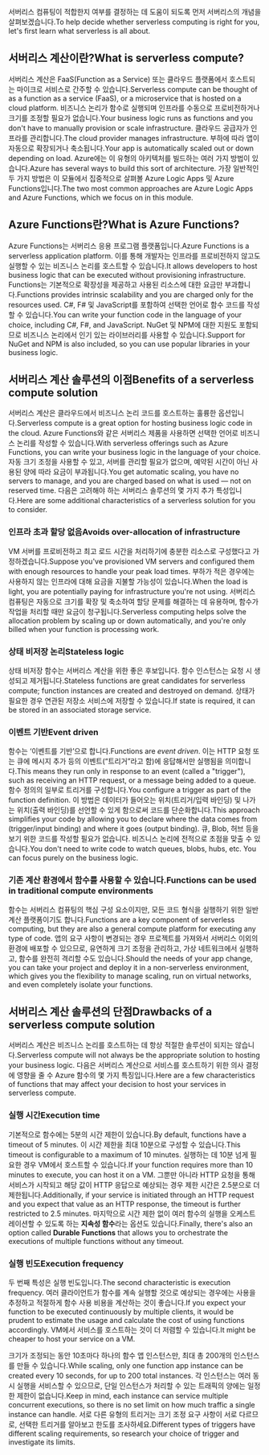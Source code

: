 <span data-ttu-id="acabe-101">서버리스 컴퓨팅이 적합한지 여부를 결정하는 데 도움이 되도록 먼저 서버리스의 개념을 살펴보겠습니다.</span><span class="sxs-lookup"><span data-stu-id="acabe-101">To help decide whether serverless computing is right for you, let's first learn what serverless is all about.</span></span>

## <a name="what-is-serverless-compute"></a><span data-ttu-id="acabe-102">서버리스 계산이란?</span><span class="sxs-lookup"><span data-stu-id="acabe-102">What is serverless compute?</span></span>

<span data-ttu-id="acabe-103">서버리스 계산은 FaaS(Function as a Service) 또는 클라우드 플랫폼에서 호스트되는 마이크로 서비스로 간주할 수 있습니다.</span><span class="sxs-lookup"><span data-stu-id="acabe-103">Serverless compute can be thought of as a function as a service (FaaS), or a microservice that is hosted on a cloud platform.</span></span> <span data-ttu-id="acabe-104">비즈니스 논리가 함수로 실행되며 인프라를 수동으로 프로비전하거나 크기를 조정할 필요가 없습니다.</span><span class="sxs-lookup"><span data-stu-id="acabe-104">Your business logic runs as functions and you don't have to manually provision or scale infrastructure.</span></span> <span data-ttu-id="acabe-105">클라우드 공급자가 인프라를 관리합니다.</span><span class="sxs-lookup"><span data-stu-id="acabe-105">The cloud provider manages infrastructure.</span></span> <span data-ttu-id="acabe-106">부하에 따라 앱이 자동으로 확장되거나 축소됩니다.</span><span class="sxs-lookup"><span data-stu-id="acabe-106">Your app is automatically scaled out or down depending on load.</span></span> <span data-ttu-id="acabe-107">Azure에는 이 유형의 아키텍처를 빌드하는 여러 가지 방법이 있습니다.</span><span class="sxs-lookup"><span data-stu-id="acabe-107">Azure has several ways to build this sort of architecture.</span></span> <span data-ttu-id="acabe-108">가장 일반적인 두 가지 방법은 이 모듈에서 집중적으로 살펴볼 Azure Logic Apps 및 Azure Functions입니다.</span><span class="sxs-lookup"><span data-stu-id="acabe-108">The two most common approaches are Azure Logic Apps and Azure Functions, which we focus on in this module.</span></span>

## <a name="what-is-azure-functions"></a><span data-ttu-id="acabe-109">Azure Functions란?</span><span class="sxs-lookup"><span data-stu-id="acabe-109">What is Azure Functions?</span></span>

<span data-ttu-id="acabe-110">Azure Functions는 서버리스 응용 프로그램 플랫폼입니다.</span><span class="sxs-lookup"><span data-stu-id="acabe-110">Azure Functions is a serverless application platform.</span></span> <span data-ttu-id="acabe-111">이를 통해 개발자는 인프라를 프로비전하지 않고도 실행할 수 있는 비즈니스 논리를 호스트할 수 있습니다.</span><span class="sxs-lookup"><span data-stu-id="acabe-111">It allows developers to host business logic that can be executed without provisioning infrastructure.</span></span> <span data-ttu-id="acabe-112">Functions는 기본적으로 확장성을 제공하고 사용된 리소스에 대한 요금만 부과합니다.</span><span class="sxs-lookup"><span data-stu-id="acabe-112">Functions provides intrinsic scalability and you are charged only for the resources used.</span></span> <span data-ttu-id="acabe-113">C#, F# 및 JavaScript를 포함하여 선택한 언어로 함수 코드를 작성할 수 있습니다.</span><span class="sxs-lookup"><span data-stu-id="acabe-113">You can write your function code in the language of your choice, including C#, F#, and JavaScript.</span></span> <span data-ttu-id="acabe-114">NuGet 및 NPM에 대한 지원도 포함되므로 비즈니스 논리에서 인기 있는 라이브러리를 사용할 수 있습니다.</span><span class="sxs-lookup"><span data-stu-id="acabe-114">Support for NuGet and NPM is also included, so you can use popular libraries in your business logic.</span></span>

## <a name="benefits-of-a-serverless-compute-solution"></a><span data-ttu-id="acabe-115">서버리스 계산 솔루션의 이점</span><span class="sxs-lookup"><span data-stu-id="acabe-115">Benefits of a serverless compute solution</span></span>

<span data-ttu-id="acabe-116">서버리스 계산은 클라우드에서 비즈니스 논리 코드를 호스트하는 훌륭한 옵션입니다.</span><span class="sxs-lookup"><span data-stu-id="acabe-116">Serverless compute is a great option for hosting business logic code in the cloud.</span></span> <span data-ttu-id="acabe-117">Azure Functions와 같은 서버리스 제품을 사용하면 선택한 언어로 비즈니스 논리를 작성할 수 있습니다.</span><span class="sxs-lookup"><span data-stu-id="acabe-117">With serverless offerings such as Azure Functions, you can write your business logic in the language of your choice.</span></span> <span data-ttu-id="acabe-118">자동 크기 조정을 사용할 수 있고, 서버를 관리할 필요가 없으며, 예약된 시간이 아닌 사용된 양에 따라 요금이 부과됩니다.</span><span class="sxs-lookup"><span data-stu-id="acabe-118">You get automatic scaling, you have no servers to manage, and you are charged based on what is used — not on reserved time.</span></span> <span data-ttu-id="acabe-119">다음은 고려해야 하는 서버리스 솔루션의 몇 가지 추가 특성입니다.</span><span class="sxs-lookup"><span data-stu-id="acabe-119">Here are some additional characteristics of a serverless solution for you to consider.</span></span>

### <a name="avoids-over-allocation-of-infrastructure"></a><span data-ttu-id="acabe-120">인프라 초과 할당 없음</span><span class="sxs-lookup"><span data-stu-id="acabe-120">Avoids over-allocation of infrastructure</span></span>

<span data-ttu-id="acabe-121">VM 서버를 프로비전하고 최고 로드 시간을 처리하기에 충분한 리소스로 구성했다고 가정하겠습니다.</span><span class="sxs-lookup"><span data-stu-id="acabe-121">Suppose you've provisioned VM servers and configured them with enough resources to handle your peak load times.</span></span> <span data-ttu-id="acabe-122">부하가 적은 경우에는 사용하지 않는 인프라에 대해 요금을 지불할 가능성이 있습니다.</span><span class="sxs-lookup"><span data-stu-id="acabe-122">When the load is light, you are potentially paying for infrastructure you're not using.</span></span> <span data-ttu-id="acabe-123">서버리스 컴퓨팅은 자동으로 크기를 확장 및 축소하여 할당 문제를 해결하는 데 유용하며, 함수가 작업을 처리할 때만 요금이 청구됩니다.</span><span class="sxs-lookup"><span data-stu-id="acabe-123">Serverless computing helps solve the allocation problem by scaling up or down automatically, and you're only billed when your function is processing work.</span></span>

### <a name="stateless-logic"></a><span data-ttu-id="acabe-124">상태 비저장 논리</span><span class="sxs-lookup"><span data-stu-id="acabe-124">Stateless logic</span></span>

<span data-ttu-id="acabe-125">상태 비저장 함수는 서버리스 계산을 위한 좋은 후보입니다. 함수 인스턴스는 요청 시 생성되고 제거됩니다.</span><span class="sxs-lookup"><span data-stu-id="acabe-125">Stateless functions are great candidates for serverless compute; function instances are created and destroyed on demand.</span></span> <span data-ttu-id="acabe-126">상태가 필요한 경우 연관된 저장소 서비스에 저장할 수 있습니다.</span><span class="sxs-lookup"><span data-stu-id="acabe-126">If state is required, it can be stored in an associated storage service.</span></span>

### <a name="event-driven"></a><span data-ttu-id="acabe-127">이벤트 기반</span><span class="sxs-lookup"><span data-stu-id="acabe-127">Event driven</span></span>

<span data-ttu-id="acabe-128">함수는 ‘이벤트를 기반’으로 합니다.</span><span class="sxs-lookup"><span data-stu-id="acabe-128">Functions are _event driven_.</span></span> <span data-ttu-id="acabe-129">이는 HTTP 요청 또는 큐에 메시지 추가 등의 이벤트(“트리거”라고 함)에 응답해서만 실행됨을 의미합니다.</span><span class="sxs-lookup"><span data-stu-id="acabe-129">This means they run only in response to an event (called a "trigger"), such as receiving an HTTP request, or a message being added to a queue.</span></span> <span data-ttu-id="acabe-130">함수 정의의 일부로 트리거를 구성합니다.</span><span class="sxs-lookup"><span data-stu-id="acabe-130">You configure a trigger as part of the function definition.</span></span> <span data-ttu-id="acabe-131">이 방법은 데이터가 들어오는 위치(트리거/입력 바인딩) 및 나가는 위치(출력 바인딩)를 선언할 수 있게 함으로써 코드를 단순화합니다.</span><span class="sxs-lookup"><span data-stu-id="acabe-131">This approach simplifies your code by allowing you to declare where the data comes from (trigger/input binding) and where it goes (output binding).</span></span> <span data-ttu-id="acabe-132">큐, Blob, 허브 등을 보기 위한 코드를 작성할 필요가 없습니다. 비즈니스 논리에 전적으로 초점을 맞출 수 있습니다.</span><span class="sxs-lookup"><span data-stu-id="acabe-132">You don't need to write code to watch queues, blobs, hubs, etc. You can focus purely on the business logic.</span></span>

### <a name="functions-can-be-used-in-traditional-compute-environments"></a><span data-ttu-id="acabe-133">기존 계산 환경에서 함수를 사용할 수 있습니다.</span><span class="sxs-lookup"><span data-stu-id="acabe-133">Functions can be used in traditional compute environments</span></span>

<span data-ttu-id="acabe-134">함수는 서버리스 컴퓨팅의 핵심 구성 요소이지만, 모든 코드 형식을 실행하기 위한 일반 계산 플랫폼이기도 합니다.</span><span class="sxs-lookup"><span data-stu-id="acabe-134">Functions are a key component of serverless computing, but they are also a general compute platform for executing any type of code.</span></span> <span data-ttu-id="acabe-135">앱의 요구 사항이 변경되는 경우 프로젝트를 가져와서 서버리스 이외의 환경에 배포할 수 있으므로, 유연하게 크기 조정을 관리하고, 가상 네트워크에서 실행하고, 함수를 완전히 격리할 수도 있습니다.</span><span class="sxs-lookup"><span data-stu-id="acabe-135">Should the needs of your app change, you can take your project and deploy it in a non-serverless environment, which gives you the flexibility to manage scaling, run on virtual networks, and even completely isolate your functions.</span></span>

## <a name="drawbacks-of-a-serverless-compute-solution"></a><span data-ttu-id="acabe-136">서버리스 계산 솔루션의 단점</span><span class="sxs-lookup"><span data-stu-id="acabe-136">Drawbacks of a serverless compute solution</span></span>

<span data-ttu-id="acabe-137">서버리스 계산은 비즈니스 논리를 호스트하는 데 항상 적절한 솔루션이 되지는 않습니다.</span><span class="sxs-lookup"><span data-stu-id="acabe-137">Serverless compute will not always be the appropriate solution to hosting your business logic.</span></span> <span data-ttu-id="acabe-138">다음은 서버리스 계산으로 서비스를 호스트하기 위한 의사 결정에 영향을 줄 수 Azure 함수의 몇 가지 특징입니다.</span><span class="sxs-lookup"><span data-stu-id="acabe-138">Here are a few characteristics of functions that may affect your decision to host your services in serverless compute.</span></span>

### <a name="execution-time"></a><span data-ttu-id="acabe-139">실행 시간</span><span class="sxs-lookup"><span data-stu-id="acabe-139">Execution time</span></span>

<span data-ttu-id="acabe-140">기본적으로 함수에는 5분의 시간 제한이 있습니다.</span><span class="sxs-lookup"><span data-stu-id="acabe-140">By default, functions have a timeout of 5 minutes.</span></span> <span data-ttu-id="acabe-141">이 시간 제한을 최대 10분으로 구성할 수 있습니다.</span><span class="sxs-lookup"><span data-stu-id="acabe-141">This timeout is configurable to a maximum of 10 minutes.</span></span> <span data-ttu-id="acabe-142">실행하는 데 10분 넘게 필요한 경우 VM에서 호스트할 수 있습니다.</span><span class="sxs-lookup"><span data-stu-id="acabe-142">If your function requires more than 10 minutes to execute, you can host it on a VM.</span></span> <span data-ttu-id="acabe-143">그뿐만 아니라 HTTP 요청을 통해 서비스가 시작되고 해당 값이 HTTP 응답으로 예상되는 경우 제한 시간은 2.5분으로 더 제한됩니다.</span><span class="sxs-lookup"><span data-stu-id="acabe-143">Additionally, if your service is initiated through an HTTP request and you expect that value as an HTTP response, the timeout is further restricted to 2.5 minutes.</span></span> <span data-ttu-id="acabe-144">마지막으로 시간 제한 없이 여러 함수의 실행을 오케스트레이션할 수 있도록 하는 **지속성 함수**라는 옵션도 있습니다.</span><span class="sxs-lookup"><span data-stu-id="acabe-144">Finally, there's also an option called **Durable Functions** that allows you to orchestrate the executions of multiple functions without any timeout.</span></span>

### <a name="execution-frequency"></a><span data-ttu-id="acabe-145">실행 빈도</span><span class="sxs-lookup"><span data-stu-id="acabe-145">Execution frequency</span></span>

<span data-ttu-id="acabe-146">두 번째 특성은 실행 빈도입니다.</span><span class="sxs-lookup"><span data-stu-id="acabe-146">The second characteristic is execution frequency.</span></span> <span data-ttu-id="acabe-147">여러 클라이언트가 함수를 계속 실행할 것으로 예상되는 경우에는 사용을 추정하고 적절하게 함수 사용 비용을 계산하는 것이 좋습니다.</span><span class="sxs-lookup"><span data-stu-id="acabe-147">If you expect your function to be executed continuously by multiple clients, it would be prudent to estimate the usage and calculate the cost of using functions accordingly.</span></span> <span data-ttu-id="acabe-148">VM에서 서비스를 호스트하는 것이 더 저렴할 수 있습니다.</span><span class="sxs-lookup"><span data-stu-id="acabe-148">It might be cheaper to host your service on a VM.</span></span>

<span data-ttu-id="acabe-149">크기가 조정되는 동안 10초마다 하나의 함수 앱 인스턴스만, 최대 총 200개의 인스턴스를 만들 수 있습니다.</span><span class="sxs-lookup"><span data-stu-id="acabe-149">While scaling, only one function app instance can be created every 10 seconds, for up to 200 total instances.</span></span> <span data-ttu-id="acabe-150">각 인스턴스는 여러 동시 실행을 서비스할 수 있으므로, 단일 인스턴스가 처리할 수 있는 트래픽의 양에는 일정한 제한이 없습니다.</span><span class="sxs-lookup"><span data-stu-id="acabe-150">Keep in mind, each instance can service multiple concurrent executions, so there is no set limit on how much traffic a single instance can handle.</span></span> <span data-ttu-id="acabe-151">서로 다른 유형의 트리거는 크기 조정 요구 사항이 서로 다르므로, 선택한 트리거를 알아보고 한도를 조사하세요.</span><span class="sxs-lookup"><span data-stu-id="acabe-151">Different types of triggers have different scaling requirements, so research your choice of trigger and investigate its limits.</span></span>
